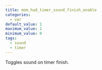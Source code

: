 ```yaml
---
title: mom_hud_timer_sound_finish_enable
categories:
  - var
default_value: 1
maximum_value: 1
minimum_value: 0
tags:
  - sound
  - timer
---
```


Toggles sound on timer finish.
